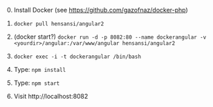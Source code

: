 0) Install Docker (see https://github.com/gazofnaz/docker-php)

1) `docker pull hensansi/angular2`

2) (docker start?) `docker run -d -p 8082:80 --name dockerangular -v <yourdir>/angular:/var/www/angular hensansi/angular2`

3) `docker exec -i -t dockerangular /bin/bash`

4) Type: `npm install`
    
5) Type: `npm start`

6) Visit http://localhost:8082